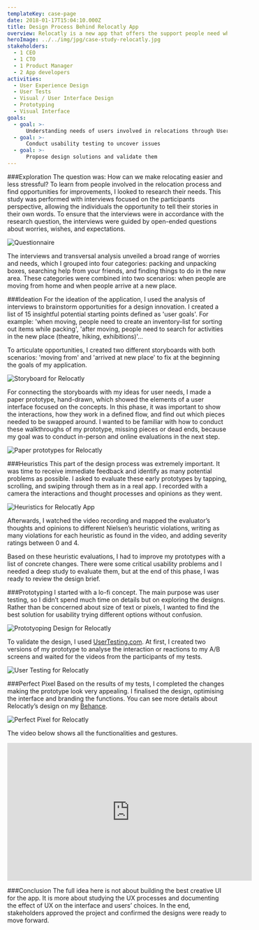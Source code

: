 ```yaml
---
templateKey: case-page
date: 2018-01-17T15:04:10.000Z
title: Design Process Behind Relocatly App
overview: Relocatly is a new app that offers the support people need when they have to deal with a relocation. Although this app can’t make the move pain-free, it can help streamline two scenarios, when people are moving from their home, and when they arrive at a new location. I worked on user research, evaluation and perfect pixel during the product’s evolution.
heroImage: ../../img/jpg/case-study-relocatly.jpg
stakeholders:
  - 1 CEO
  - 1 CTO
  - 1 Product Manager
  - 2 App developers
activities:
  - User Experience Design
  - User Tests
  - Visual / User Interface Design
  - Prototyping
  - Visual Interface
goals:
  - goal: >-
      Understanding needs of users involved in relocations through User Research
  - goal: >-
      Conduct usability testing to uncover issues
  - goal: >-
      Propose design solutions and validate them
---
```

###Exploration
The question was: How can we make relocating easier and less stressful? To learn from people involved in the relocation process and find opportunities for improvements, I looked to research their needs. This study was performed with interviews focused on the participants perspective, allowing the individuals the opportunity to tell their stories in their own words. To ensure that the interviews were in accordance with the research question, the interviews were guided by open-ended questions about worries, wishes, and expectations.

![Questionnaire](/img/questions.jpg)

The interviews and transversal analysis unveiled a broad range of worries and needs, which I grouped into four categories: packing and unpacking boxes, searching help from your friends, and finding things to do in the new area. These categories were combined into two scenarios: when people are moving from home and when people arrive at a new place.

###Ideation
For the ideation of the application, I used the analysis of interviews to brainstorm opportunities for a design innovation. I created a list of 15 insightful potential starting points defined as 'user goals'. For example: 'when moving, people need to create an inventory-list for sorting out items while packing', 'after moving, people need to search for activities in the new place (theatre, hiking, exhibitions)'…

To articulate opportunities, I created two different storyboards with both scenarios: 'moving from' and 'arrived at new place' to fix at the beginning the goals of my application.

![Storyboard for Relocatly](/img/storyboard-relocatly.jpg)

For connecting the storyboards with my ideas for user needs, I made a paper prototype, hand-drawn, which showed the elements of a user interface focused on the concepts. In this phase, it was important to show the interactions, how they work in a defined flow, and find out which pieces needed to be swapped around. I wanted to be familiar with how to conduct these walkthroughs of my prototype, missing pieces or dead ends, because my goal was to conduct in-person and online evaluations in the next step.

![Paper prototypes for Relocatly](/img/prototyping-relocatly.jpg)

###Heuristics
This part of the design process was extremely important. It was time to receive immediate feedback and identify as many potential problems as possible. I asked  to evaluate these early prototypes by tapping, scrolling, and swiping through them as in a real app. I recorded with a camera the interactions and thought processes and opinions as they went.

![Heuristics for Relocatly App](/img/euristiche-relocatly.jpg)

Afterwards, I watched the video recording and mapped the evaluator’s thoughts and opinions to different Nielsen’s heuristic violations, writing as many violations for each heuristic as found in the video, and adding severity ratings between 0 and 4.

Based on these heuristic evaluations, I had to improve my prototypes with a list of concrete changes. There were some critical usability problems and I needed a deep study to evaluate them, but at the end of this phase, I was ready to review the design brief.

###Prototyping
I started with a lo-fi concept. The main purpose was user testing, so I didn’t spend much time on details but on exploring the designs. Rather than be concerned about size of text or pixels, I wanted to find the best solution for usability trying different options without confusion.

![Prototyoping Design for Relocatly](/img/prototype-design-relocatly.jpg)

To validate the design, I used [UserTesting.com](https://www.usertesting.com "Visit usertesting.com"). At first, I created two versions of my prototype to analyse the interaction or reactions to my A/B screens and waited for the videos from the participants of my tests.

![User Testing for Relocatly](/img/user-testing-relocatly.jpg)

###Perfect Pixel
Based on the results of my tests, I completed the changes making the prototype look very appealing. I finalised the design, optimising the interface and branding the functions. You can see more details about Relocatly’s design on my [Behance](https://www.behance.net/gallery/60473051/Relocatly-Mobile-App "Relocatly App on Behance").

![Perfect Pixel for Relocatly](/img/perfect-pixel-relocatly.jpg)

The video below shows all the functionalities and gestures.

<iframe width="560" height="315" src="https://www.youtube.com/embed/ADF0cDeytE0?showinfo=0" frameborder="0" allow="accelerometer; autoplay; encrypted-media; gyroscope; picture-in-picture" allowfullscreen></iframe>

###Conclusion
The full idea here is not about building the best creative UI for the app. It is more about studying the UX processes and documenting the effect of UX on the interface and users’ choices.
In the end, stakeholders approved the project and confirmed the designs were ready to move forward.



